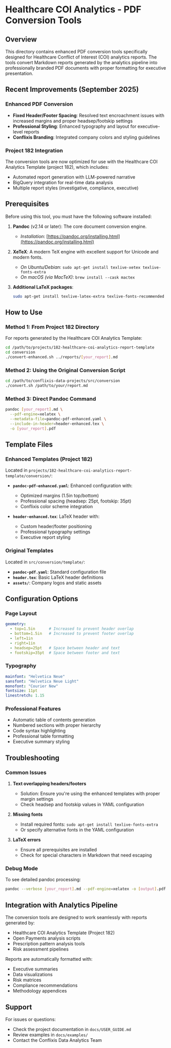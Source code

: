 # Healthcare COI Analytics - PDF Conversion Tools

## Overview

This directory contains enhanced PDF conversion tools specifically designed for Healthcare Conflict of Interest (COI) analytics reports. The tools convert Markdown reports generated by the analytics pipeline into professionally branded PDF documents with proper formatting for executive presentation.

## Recent Improvements (September 2025)

### Enhanced PDF Conversion
- **Fixed Header/Footer Spacing**: Resolved text encroachment issues with increased margins and proper headsep/footskip settings
- **Professional Styling**: Enhanced typography and layout for executive-level reports
- **Conflixis Branding**: Integrated company colors and styling guidelines

### Project 182 Integration
The conversion tools are now optimized for use with the Healthcare COI Analytics Template (project 182), which includes:
- Automated report generation with LLM-powered narrative
- BigQuery integration for real-time data analysis
- Multiple report styles (investigative, compliance, executive)

## Prerequisites

Before using this tool, you must have the following software installed:

1. **Pandoc** (v2.14 or later): The core document conversion engine.
   - *Installation*: [https://pandoc.org/installing.html](https://pandoc.org/installing.html)

2. **XeTeX**: A modern TeX engine with excellent support for Unicode and modern fonts.
   - *On Ubuntu/Debian*: `sudo apt-get install texlive-xetex texlive-fonts-extra`
   - *On macOS (via MacTeX)*: `brew install --cask mactex`

3. **Additional LaTeX packages**:
   ```bash
   sudo apt-get install texlive-latex-extra texlive-fonts-recommended
   ```

## How to Use

### Method 1: From Project 182 Directory

For reports generated by the Healthcare COI Analytics Template:

```bash
cd /path/to/projects/182-healthcare-coi-analytics-report-template
cd conversion
./convert-enhanced.sh ../reports/[your_report].md
```

### Method 2: Using the Original Conversion Script

```bash
cd /path/to/conflixis-data-projects/src/conversion
./convert.sh /path/to/your/report.md
```

### Method 3: Direct Pandoc Command

```bash
pandoc [your_report].md \
  --pdf-engine=xelatex \
  --metadata-file=pandoc-pdf-enhanced.yaml \
  --include-in-header=header-enhanced.tex \
  -o [your_report].pdf
```

## Template Files

### Enhanced Templates (Project 182)
Located in `projects/182-healthcare-coi-analytics-report-template/conversion/`:

- **`pandoc-pdf-enhanced.yaml`**: Enhanced configuration with:
  - Optimized margins (1.5in top/bottom)
  - Professional spacing (headsep: 25pt, footskip: 35pt)
  - Conflixis color scheme integration
  
- **`header-enhanced.tex`**: LaTeX header with:
  - Custom header/footer positioning
  - Professional typography settings
  - Executive report styling

### Original Templates
Located in `src/conversion/template/`:

- **`pandoc-pdf.yaml`**: Standard configuration file
- **`header.tex`**: Basic LaTeX header definitions
- **`assets/`**: Company logos and static assets

## Configuration Options

### Page Layout
```yaml
geometry:
  - top=1.5in      # Increased to prevent header overlap
  - bottom=1.5in   # Increased to prevent footer overlap
  - left=1in
  - right=1in
  - headsep=25pt   # Space between header and text
  - footskip=35pt  # Space between footer and text
```

### Typography
```yaml
mainfont: "Helvetica Neue"
sansfont: "Helvetica Neue Light"
monofont: "Courier New"
fontsize: 11pt
linestretch: 1.15
```

### Professional Features
- Automatic table of contents generation
- Numbered sections with proper hierarchy
- Code syntax highlighting
- Professional table formatting
- Executive summary styling

## Troubleshooting

### Common Issues

1. **Text overlapping headers/footers**
   - Solution: Ensure you're using the enhanced templates with proper margin settings
   - Check headsep and footskip values in YAML configuration

2. **Missing fonts**
   - Install required fonts: `sudo apt-get install texlive-fonts-extra`
   - Or specify alternative fonts in the YAML configuration

3. **LaTeX errors**
   - Ensure all prerequisites are installed
   - Check for special characters in Markdown that need escaping

### Debug Mode
To see detailed pandoc processing:
```bash
pandoc --verbose [your_report].md --pdf-engine=xelatex -o [output].pdf
```

## Integration with Analytics Pipeline

The conversion tools are designed to work seamlessly with reports generated by:
- Healthcare COI Analytics Template (Project 182)
- Open Payments analysis scripts
- Prescription pattern analysis tools
- Risk assessment pipelines

Reports are automatically formatted with:
- Executive summaries
- Data visualizations
- Risk matrices
- Compliance recommendations
- Methodology appendices

## Support

For issues or questions:
- Check the project documentation in `docs/USER_GUIDE.md`
- Review examples in `docs/examples/`
- Contact the Conflixis Data Analytics Team
